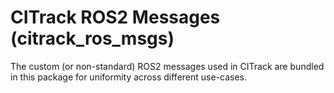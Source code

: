 # CITrack ROS2 Messages (citrack_ros_msgs)

The custom (or non-standard) ROS2 messages used in CITrack are bundled in this package for uniformity across different use-cases. 




